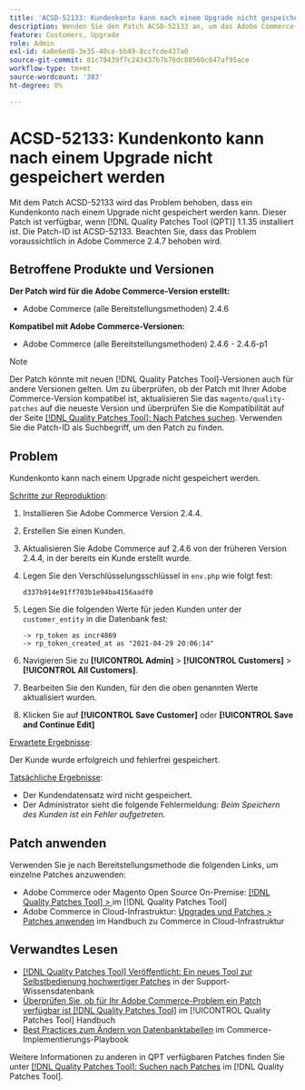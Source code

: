 ```yaml
---
title: 'ACSD-52133: Kundenkonto kann nach einem Upgrade nicht gespeichert werden'
description: Wenden Sie den Patch ACSD-52133 an, um das Adobe Commerce-Problem zu beheben, bei dem ein Kundenkonto nach einem Upgrade nicht gespeichert werden kann.
feature: Customers, Upgrade
role: Admin
exl-id: 4a0e6ed8-3e35-40ce-bb49-8ccfcde437a0
source-git-commit: 81c78439f7c243437b7b76dc80560c847af95ace
workflow-type: tm+mt
source-wordcount: '383'
ht-degree: 0%

---
```


# ACSD-52133: Kundenkonto kann nach einem Upgrade nicht gespeichert werden

Mit dem Patch ACSD-52133 wird das Problem behoben, dass ein Kundenkonto nach einem Upgrade nicht gespeichert werden kann. Dieser Patch ist verfügbar, wenn [!DNL Quality Patches Tool (QPT)] 1.1.35 installiert ist. Die Patch-ID ist ACSD-52133. Beachten Sie, dass das Problem voraussichtlich in Adobe Commerce 2.4.7 behoben wird.

## Betroffene Produkte und Versionen

**Der Patch wird für die Adobe Commerce-Version erstellt:**

* Adobe Commerce (alle Bereitstellungsmethoden) 2.4.6

**Kompatibel mit Adobe Commerce-Versionen:**

* Adobe Commerce (alle Bereitstellungsmethoden) 2.4.6 - 2.4.6-p1

>[!NOTE]
>
>Der Patch könnte mit neuen [!DNL Quality Patches Tool]-Versionen auch für andere Versionen gelten. Um zu überprüfen, ob der Patch mit Ihrer Adobe Commerce-Version kompatibel ist, aktualisieren Sie das `magento/quality-patches` auf die neueste Version und überprüfen Sie die Kompatibilität auf der Seite [[!DNL Quality Patches Tool]: Nach Patches suchen](https://experienceleague.adobe.com/tools/commerce-quality-patches/index.html). Verwenden Sie die Patch-ID als Suchbegriff, um den Patch zu finden.

## Problem

Kundenkonto kann nach einem Upgrade nicht gespeichert werden.

<u>Schritte zur Reproduktion</u>:

1. Installieren Sie Adobe Commerce Version 2.4.4.
1. Erstellen Sie einen Kunden.
1. Aktualisieren Sie Adobe Commerce auf 2.4.6 von der früheren Version 2.4.4, in der bereits ein Kunde erstellt wurde.
1. Legen Sie den Verschlüsselungsschlüssel in `env.php` wie folgt fest:

   `d337b914e91ff703b1e94ba4156aadf0`

1. Legen Sie die folgenden Werte für jeden Kunden unter der `customer_entity` in die Datenbank fest:

   ```
   -> rp_token as incr4869
   -> rp_token_created_at as "2021-04-29 20:06:14"
   ```

1. Navigieren Sie zu **[!UICONTROL Admin]** > **[!UICONTROL Customers]** > **[!UICONTROL All Customers]**.
1. Bearbeiten Sie den Kunden, für den die oben genannten Werte aktualisiert wurden.
1. Klicken Sie auf **[!UICONTROL Save Customer]** oder **[!UICONTROL Save and Continue Edit]**

<u>Erwartete Ergebnisse</u>:

Der Kunde wurde erfolgreich und fehlerfrei gespeichert.

<u>Tatsächliche Ergebnisse</u>:

* Der Kundendatensatz wird nicht gespeichert.
* Der Administrator sieht die folgende Fehlermeldung: *Beim Speichern des Kunden ist ein Fehler aufgetreten.*

## Patch anwenden

Verwenden Sie je nach Bereitstellungsmethode die folgenden Links, um einzelne Patches anzuwenden:

* Adobe Commerce oder Magento Open Source On-Premise: [[!DNL Quality Patches Tool] > ](/help/tools/quality-patches-tool/usage.md) im [!DNL Quality Patches Tool]
* Adobe Commerce in Cloud-Infrastruktur: [Upgrades und Patches > Patches anwenden](https://experienceleague.adobe.com/docs/commerce-cloud-service/user-guide/develop/upgrade/apply-patches.html) im Handbuch zu Commerce in Cloud-Infrastruktur

## Verwandtes Lesen

* [[!DNL Quality Patches Tool] Veröffentlicht: Ein neues Tool zur Selbstbedienung hochwertiger Patches](https://experienceleague.adobe.com/en/docs/commerce-knowledge-base/kb/announcements/commerce-announcements/magento-quality-patches-released-new-tool-to-self-serve-quality-patches) in der Support-Wissensdatenbank
* [Überprüfen Sie, ob für Ihr Adobe Commerce-Problem ein Patch verfügbar ist [!DNL Quality Patches Tool]](/help/tools/quality-patches-tool/patches-available-in-qpt/check-patch-for-magento-issue-with-magento-quality-patches.md) im [!UICONTROL Quality Patches Tool] Handbuch
* [Best Practices zum Ändern von Datenbanktabellen](https://experienceleague.adobe.com/en/docs/commerce-operations/implementation-playbook/best-practices/development/modifying-core-and-third-party-tables#why-adobe-recommends-avoiding-modifications) im Commerce-Implementierungs-Playbook

Weitere Informationen zu anderen in QPT verfügbaren Patches finden Sie unter [[!DNL Quality Patches Tool]: Suchen nach Patches](https://experienceleague.adobe.com/tools/commerce-quality-patches/index.html) im [!DNL Quality Patches Tool].
